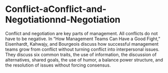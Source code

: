 # Conflict-aConflict-and-Negotiationnd-Negotiation
Conflict and negotiation are key parts of management. All conflicts do not have to be negative. In “How Management Teams Can Have a Good Fight,” Eisenhardt, Kahwajy, and Bourgeois discuss how successful management teams grow from conflict without turning conflict into interpersonal issues. They discuss six common traits, the use of information, the discussion of alternatives, shared goals, the use of humor, a balance power structure, and the resolution of issues without forcing consensus.

